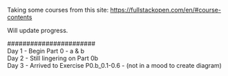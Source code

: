 Taking some courses from this site:  https://fullstackopen.com/en/#course-contents  

Will update progress.  

#######################  
Day 1 - Begin Part 0 - a & b  
Day 2 - Still lingering on Part 0b  
Day 3 - Arrived to Exercise P0.b_0.1-0.6 - (not in a mood to create diagram) 

